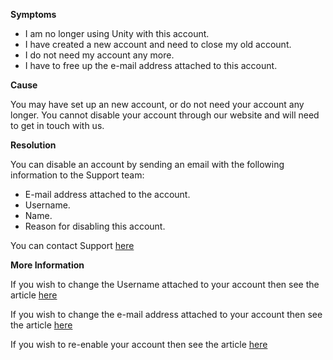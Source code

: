 
        

**<span class="wysiwyg-underline">Symptoms</span>** 

*   I am no longer using Unity with this account.
*   I have created a new account and need to close my old account.
*   I do not need my account any more.
*   I have to free up the e-mail address attached to this account.

**<span class="wysiwyg-underline">Cause</span>** 

You may have set up an new account, or do not need your account any longer. You cannot disable your account through our website and will need to get in touch with us.

**<span class="wysiwyg-underline">Resolution</span>** 

You can disable an account by sending an email with the following information to the Support team:

*   E-mail address attached to the account.
*   Username.
*   Name.
*   Reason for disabling this account.

You can contact Support [here](/hc/en-us/requests/new)

**<span class="wysiwyg-underline">More Information</span>** 

If you wish to change the Username attached to your account then see the article [here](/hc/en-us/articles/205053589)

If you wish to change the e-mail address attached to your account then see the article [here](/hc/en-us/articles/205752275)

If you wish to re-enable your account then see the article [here](/hc/en-us/articles/205756265)

      